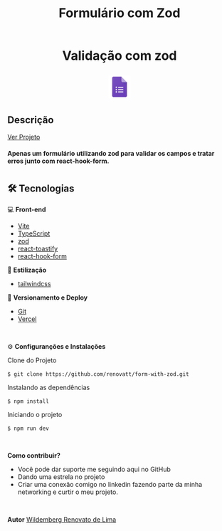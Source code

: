#

<div align='center'>
<h1>Formulário com Zod<br> <br>
<p>Validação com zod</p>
<img src="./public/logo.png" width="50px"></h1>
</div>

## Descrição

[Ver Projeto](form-with-zod.vercel.app)

#### Apenas um formulário utilizando zod para validar os campos e tratar erros junto com react-hook-form.

#


<!-- ![screens](./public/screen.png)

#

## _Layout Mobile_

![Mobile 1](./public/mobile-1.png)
![Mobile 2](./public/mobile-2.png)
![Mobile 3](./public/mobile-3.png)

#

## _Layout Web_


![Web 1](./public/web-1.png)
#
![Web 2](./public/web-2.png)
#
![Web 3](./public/web-3.png)
# -->

## 🛠️ Tecnologias

💻 **Front-end**
- [Vite](https://vitejs.dev/guide/)
- [TypeScript](https://www.typescriptlang.org)
- [zod](https://zod.dev/)
- [react-toastify](https://www.npmjs.com/package/react-toastify)
- [react-hook-form](https://react-hook-form.com/)

🎨 **Estilização**
- [tailwindcss](https://tailwindcss.com/docs/installation)

🔋 **Versionamento e Deploy**
- [Git](https://git-scm.com)
- [Vercel](https://vercel.com/)

<br>

⚙️ **Configuranções e Instalações**

Clone do Projeto

    $ git clone https://github.com/renovatt/form-with-zod.git

Instalando as dependências

    $ npm install

Iniciando o projeto

    $ npm run dev

<br>

**Como contribuir?**

- Você pode dar suporte me seguindo aqui no GitHub
- Dando uma estrela no projeto
- Criar uma conexão comigo no linkedin fazendo parte da minha networking e curtir o meu projeto.

<br>

**Autor**
[Wildemberg Renovato de Lima](https://www.linkedin.com/in/renovatt/)